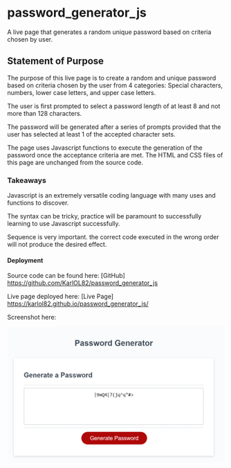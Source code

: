 # password_generator_js
A live page that generates a random unique password based on criteria chosen by user.

## Statement of Purpose

The purpose of this live page is to create a random and unique password based on criteria chosen by the user from 4 categories: Special characters, numbers, lower case letters, and upper case letters. 

The user is first prompted to select a password length of at least 8 and not more than 128 characters.

The password will be generated after a series of prompts provided that the user has selected at least 1 of the accepted character sets.

The page uses Javascript functions to execute the generation of the password once the acceptance criteria are met. The HTML and CSS files of this page are unchanged from the source code. 

### Takeaways

Javascript is an extremely versatile coding language with many uses and functions to discover.

The syntax can be tricky, practice will be paramount to successfully learning to use Javascript successfully.

Sequence is very important. the correct code executed in the wrong order will not produce the desired effect.


#### Deployment
Source code can be found here: [GitHub] https://github.com/KarlOL82/password_generator_js

Live page deployed here: [Live Page] https://karlol82.github.io/password_generator_js/

Screenshot here: 

![image_01](./Images/image1_password.png)


